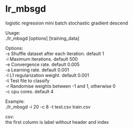 # lr_mbsgd
logistic regression mini batch stochastic gradient descend  

Usage:  
./lr_mbsgd [options] [training_data]  

Options:  
-s <int>   Shuffle dataset after each iteration. default 1  
-i <int>   Maximum iterations. default 500  
-e <float> Convergence rate. default 0.005  
-a <float> Learning rate. default 0.001  
-l <float> L1 regularization weight. default 0.001  
-t <file>  Test file to classify  
-r <float> Randomise weights between -1 and 1, otherwise 0  
-c <int>   cpu cores. default 4  

Example:  
./lr_mbsgd -i 20 -c 8 -t test.csv train.csv  

csv:  
the first column is label without header and index  
